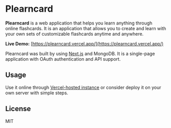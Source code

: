 # Plearncard

**Plearncard** is a web application that helps you learn anything through online flashcards.
It is an application that allows you to create and learn with your own sets of customizable flashcards anytime and anywhere.

**Live Demo:** [https://plearncard.vercel.app/](https://plearncard.vercel.app/)

Plearncard was built by using [Next.js](https://nextjs.org/) and MongoDB. It is a single-page application with OAuth authentication and API support.

## Usage

Use it online through [Vercel-hosted instance](https://plearncard.vercel.app/) or consider deploy it on your own server with simple steps.

## License

MIT
